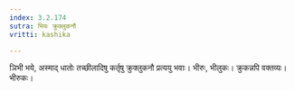 ```yaml
---
index: 3.2.174
sutra: भियः क्रुक्लुकनौ
vritti: kashika

---
```

ञिभी भये, अस्माद् धातोः तच्छीलादिषु कर्तृषु क्रुक्लुकनौ प्रत्ययु भवाः। भीरुः, भीलुकः। क्रुकन्नपि वक्तव्यः। भीरुकः।